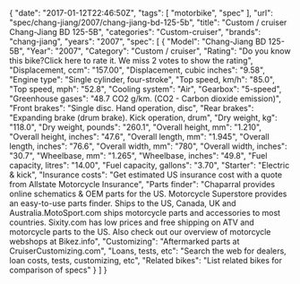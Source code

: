 {
    "date": "2017-01-12T22:46:50Z",
    "tags": [
        "motorbike",
        "spec"
    ],
    "url": "spec\/chang-jiang\/2007\/chang-jiang-bd-125-5b",
    "title": "Custom \/ cruiser Chang-Jiang BD 125-5B",
    "categories": "Custom-cruiser",
    "brands": "chang-jiang",
    "years": "2007",
    "spec": [
        {
            "Model": "Chang-Jiang BD 125-5B",
            "Year": "2007",
            "Category": "Custom \/ cruiser",
            "Rating": "Do you know this bike?Click here to rate it. We miss 2 votes to show the rating",
            "Displacement, ccm": "157.00",
            "Displacement, cubic inches": "9.58",
            "Engine type": "Single cylinder, four-stroke",
            "Top speed, km\/h": "85.0",
            "Top speed, mph": "52.8",
            "Cooling system": "Air",
            "Gearbox": "5-speed",
            "Greenhouse gases": "48.7 CO2 g\/km. (CO2 - Carbon dioxide emission)",
            "Front brakes": "Single disc. Hand operation, disc",
            "Rear brakes": "Expanding brake (drum brake). Kick operation, drum",
            "Dry weight, kg": "118.0",
            "Dry weight, pounds": "260.1",
            "Overall height, mm": "1.210",
            "Overall height, inches": "47.6",
            "Overall length, mm": "1.945",
            "Overall length, inches": "76.6",
            "Overall width, mm": "780",
            "Overall width, inches": "30.7",
            "Wheelbase, mm": "1.265",
            "Wheelbase, inches": "49.8",
            "Fuel capacity, litres": "14.00",
            "Fuel capacity, gallons": "3.70",
            "Starter": "Electric & kick",
            "Insurance costs": "Get estimated US insurance cost with a quote from Allstate Motorcycle Insurance",
            "Parts finder": "Chaparral provides online schematics & OEM parts for the US.   Motorcycle Superstore provides an easy-to-use parts finder. Ships to the US, Canada, UK and Australia.MotoSport.com ships motorcycle parts and accessories to most countries.    Sixity.com has low prices and free shipping on ATV and motorcycle parts to the US. Also check out our overview of motorcycle webshops at Bikez.info",
            "Customizing": "Aftermarked parts at CruiserCustomizing.com",
            "Loans, tests, etc": "Search the web for dealers, loan costs, tests, customizing, etc",
            "Related bikes": "List related bikes for comparison of specs"
        }
    ]
}